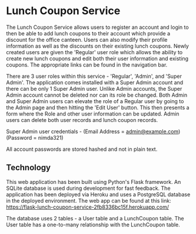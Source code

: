 # Lunch Coupon Service

The Lunch Coupon Service allows users to register an account and login to then be able to add lunch coupons to their account which provide a discount for the office canteen. Users can also modify their profile information as well as the discounts on their existing lunch coupons. Newly created users are given the 'Regular' user role which allows the ability to create new lunch coupons and edit both their user information and existing coupons. The appropriate links can be found in the navigation bar.

There are 3 user roles within this service - 'Regular', 'Admin', and 'Super Admin'. The application comes installed with a Super Admin account and there can be only 1 Super Admin user. Unlike Admin accounts, the Super Admin account cannot be deleted nor can its role be changed. Both Admin and Super Admin users can elevate the role of a Regular user by going to the Admin page and then hitting the 'Edit User' button. This then presents a form where the Role and other user information can be updated. Admin users can delete both user records and lunch coupon records.

Super Admin user credentials - (Email Address = admin@example.com) (Password = nimda321)

All account passwords are stored hashed and not in plain text.

## Technology

This web application has been built using Python's Flask framework. An SQLite database is used during development for fast feedback. The application has been deployed via Heroku and uses a PostgreSQL database in the deployed environment. The web app can be found at this link: https://flask-lunch-coupon-service-2fb8336bc15f.herokuapp.com/

The database uses 2 tables - a User table and a LunchCoupon table. The User table has a one-to-many relationship with the LunchCoupon table.